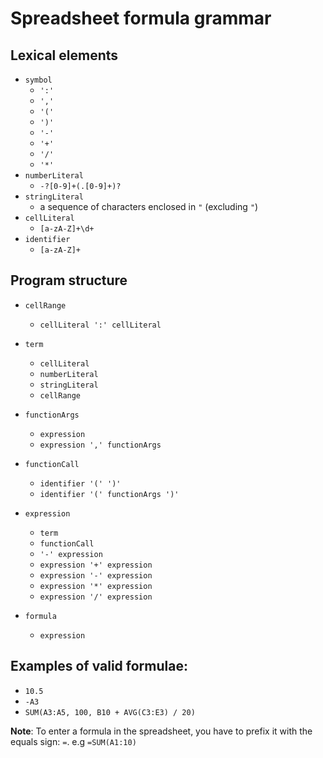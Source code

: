 # Spreadsheet formula grammar

## Lexical elements

- `symbol` 
    - `':'`
    - `','`
    - `'('`
    - `')'`
    - `'-'`
    - `'+'`
    - `'/'`
    - `'*'`
- `numberLiteral`
    - `-?[0-9]+(.[0-9]+)?`
- `stringLiteral`
    - a sequence of characters enclosed in `"` (excluding `"`)
- `cellLiteral`
    - `[a-zA-Z]+\d+`
- `identifier`
    - `[a-zA-Z]+`


## Program structure

- `cellRange`
    - `cellLiteral ':' cellLiteral`
- `term`
    - `cellLiteral`
    - `numberLiteral`
    - `stringLiteral`
    - `cellRange`
- `functionArgs`
    - `expression`
    - `expression ',' functionArgs`

- `functionCall`
    - `identifier '(' ')'`
    - `identifier '(' functionArgs ')'`
- `expression`
    - `term`
    - `functionCall`
    - `'-' expression`
    - `expression '+' expression`
    - `expression '-' expression`
    - `expression '*' expression`
    - `expression '/' expression`

- `formula` 
    - `expression`


## Examples of valid formulae:

- `10.5`
- `-A3`
- `SUM(A3:A5, 100, B10 + AVG(C3:E3) / 20)`

**Note**: To enter a formula in the spreadsheet, you have to prefix it with the equals sign: `=`. e.g `=SUM(A1:10)`
